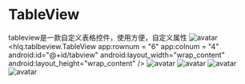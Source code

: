 # TableView
tableview是一款自定义表格控件，使用方便，自定义属性
![avatar](https://img-blog.csdn.net/20180820161537562?watermark/2/text/aHR0cHM6Ly9ibG9nLmNzZG4ubmV0L2h1YW5nbGluaXFuZw==/font/5a6L5L2T/fontsize/400/fill/I0JBQkFCMA==/dissolve/70)
<hlq.tablbeview.TableView
    app:rownum = "6"
    app:colnum = "4"
    android:id="@+id/tabview"
    android:layout_width="wrap_content"
    android:layout_height="wrap_content" />
![avatar](http://pdqk4k9f6.bkt.clouddn.com/12.png)
![avatar](http://pdqk4k9f6.bkt.clouddn.com/13.png)
![avatar](http://pdqk4k9f6.bkt.clouddn.com/14.png)
![avatar](http://pdqk4k9f6.bkt.clouddn.com/15.png)

